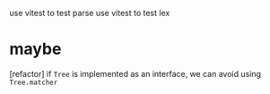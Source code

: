 use vitest to test parse
use vitest to test lex

# maybe

[refactor] if `Tree` is implemented as an interface, we can avoid using `Tree.matcher`

